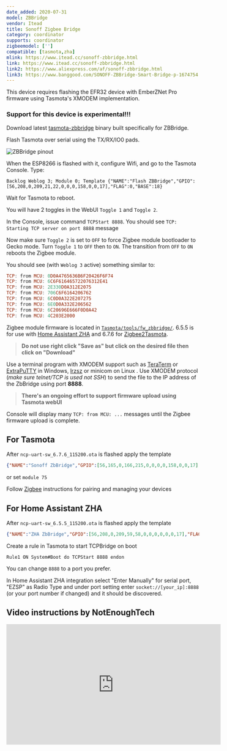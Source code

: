 ```yaml
---
date_added: 2020-07-31
model: ZBBridge
vendor: Itead
title: Sonoff Zigbee Bridge
category: coordinator
supports: coordinator
zigbeemodel: ['']
compatible: [tasmota,zha]
mlink: https://www.itead.cc/sonoff-zbbridge.html
link: https://www.itead.cc/sonoff-zbbridge.html
link2: https://www.aliexpress.com/af/sonoff-zbbridge.html
link3: https://www.banggood.com/SONOFF-ZBBridge-Smart-Bridge-p-1674754.html
---
```

This device requires flashing the EFR32 device with EmberZNet Pro firmware using Tasmota's XMODEM implementation.

<h3>Support for this device is experimental!!!</h3>

Download latest [tasmota-zbbridge](https://github.com/arendst/Tasmota/blob/firmware/firmware/tasmota/tasmota-zbbridge.bin) binary built specifically for ZBBridge.

Flash Tasmota over serial using the TX/RX/IO0 pads.

![ZBBridge pinout](https://templates.blakadder.com/assets/images/sonoff_ZBBridge_pinout.jpg)

When the ESP8266 is flashed with it, configure Wifi, and go to the Tasmota Console. Type:

```console
Backlog Weblog 3; Module 0; Template {"NAME":"Flash ZBBridge","GPIO":[56,208,0,209,21,22,0,0,0,158,0,0,17],"FLAG":0,"BASE":18}
```

Wait for Tasmota to reboot. 

You will have 2 toggles in the WebUI `Toggle 1` and `Toggle 2`.

In the Console, issue command `TCPStart 8888`. You should see `TCP: Starting TCP server on port 8888` message

Now make sure `Toggle 2` is set to `OFF` to force Zigbee module bootloader to Gecko mode. Turn `Toggle 1` to `OFF` then to `ON`. The transition from `OFF` to `ON` reboots the Zigbee module.

You should see (with `Weblog 3` active) something similar to:

```haskell
TCP: from MCU: 0D0A4765636B6F20426F6F74
TCP: from MCU: 6C6F616465722076312E41
TCP: from MCU: 2E330D0A312E2075
TCP: from MCU: 706C6F6164206762
TCP: from MCU: 6C0D0A322E207275
TCP: from MCU: 6E0D0A332E206562
TCP: from MCU: 6C20696E666F0D0A42
TCP: from MCU: 4C203E2000
```

Zigbee module firmware is located in [`Tasmota/tools/fw_zbbridge/`](https://github.com/arendst/Tasmota/blob/development/tools/fw_zbbridge/). 6.5.5 is for use with [Home Assistant ZHA](https://www.home-assistant.io/integrations/zha/) and 6.7.6 for [Zigbee2Tasmota](http://tasmota.github.io/docs/Zigbee).

> **Do not use right click "Save as" but click on the desired file then click on "Download"**

Use a terminal program with XMODEM support such as [TeraTerm](https://ttssh2.osdn.jp/) or [ExtraPuTTY](https://www.extraputty.com/features/xmodem.html) in Windows, [lrzsz](https://www.ohse.de/uwe/software/lrzsz.html) or minicom on Linux . Use XMODEM protocol (*make sure telnet/TCP is used not SSH*) to send the file to the IP address of the ZbBridge using port **8888**.

> **There's an ongoing effort to support firmware upload using Tasmota webUI**

Console will display many `TCP: from MCU: ...` messages until the Zigbee firmware upload is complete.

## For Tasmota
After `ncp-uart-sw_6.7.6_115200.ota` is flashed apply the template

```json
{"NAME":"Sonoff ZbBridge","GPIO":[56,165,0,166,215,0,0,0,0,158,0,0,17],"FLAG":0,"BASE":75}
```

or set `module 75`

Follow [Zigbee](http://tasmota.github.io/docs/Zigbee) instructions for pairing and managing your devices

## For Home Assistant ZHA
After `ncp-uart-sw_6.5.5_115200.ota` is flashed apply the template

```json
{"NAME":"ZHA ZbBridge","GPIO":[56,208,0,209,59,58,0,0,0,0,0,0,17],"FLAG":0,"BASE":18}
```

Create a rule in Tasmota to start TCPBridge on boot
```console
Rule1 ON System#Boot do TCPStart 8888 endon
```

You can change `8888` to a port you prefer.

In Home Assistant ZHA integration select "Enter Manually" for serial port, "EZSP" as Radio Type and under port setting enter `socket://[your_ip]:8888` (or your port number if changed) and it should be discovered.

## Video instructions by NotEnoughTech

<iframe width="560" height="315" src="https://www.youtube.com/embed/aiUol1GQDlU" frameborder="0" allow="accelerometer; autoplay; encrypted-media; gyroscope; picture-in-picture" allowfullscreen></iframe>